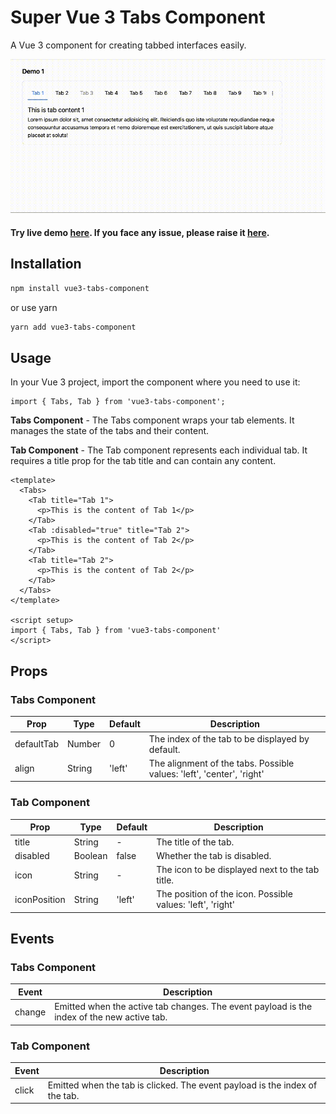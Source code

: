# Super Vue 3 Tabs Component

A Vue 3 component for creating tabbed interfaces easily.

![Super tabs demo](./public/demo.gif)
#### Try live demo [here](https://mdsaban.com). If you face any issue, please raise it [here](#).

## Installation
```bash
npm install vue3-tabs-component
```
or use yarn
```bash
yarn add vue3-tabs-component
```

## Usage
In your Vue 3 project, import the component where you need to use it:

```vue
import { Tabs, Tab } from 'vue3-tabs-component';
```

**Tabs Component** - The Tabs component wraps your tab elements. It manages the state of the tabs and their content.

**Tab Component** - The Tab component represents each individual tab. It requires a title prop for the tab title and can contain any content.

```vue
<template>
  <Tabs>
    <Tab title="Tab 1">
      <p>This is the content of Tab 1</p>
    </Tab>
    <Tab :disabled="true" title="Tab 2">
      <p>This is the content of Tab 2</p>
    </Tab>
    <Tab title="Tab 2">
      <p>This is the content of Tab 2</p>
    </Tab>
  </Tabs>
</template>

<script setup>
import { Tabs, Tab } from 'vue3-tabs-component'
</script>
```

## Props

### Tabs Component
| Prop | Type | Default | Description |
| --- | --- | --- | --- |
| defaultTab | Number | 0 | The index of the tab to be displayed by default. |
| align | String | 'left' | The alignment of the tabs. Possible values: 'left', 'center', 'right' |


### Tab Component
| Prop | Type | Default | Description |
| --- | --- | --- | --- |
| title | String | - | The title of the tab. |
| disabled | Boolean | false | Whether the tab is disabled. |
| icon | String | - | The icon to be displayed next to the tab title. |
| iconPosition | String | 'left' | The position of the icon. Possible values: 'left', 'right' |


## Events

### Tabs Component

| Event | Description |
| --- | --- |
| change | Emitted when the active tab changes. The event payload is the index of the new active tab. |

### Tab Component

| Event | Description |
| --- | --- |
| click | Emitted when the tab is clicked. The event payload is the index of the tab. |

